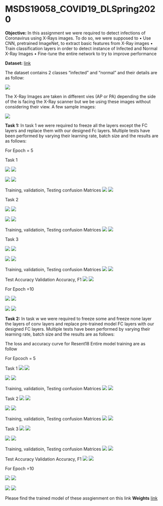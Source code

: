 # MSDS19058_COVID19_DLSpring2020

__Objective:__
In this assignment we were required to detect infections of Coronavirus using X-Rays images. To do so, we were supposed to
•	Use CNN, pretrained ImageNet, to extract basic features from X-Ray images
•	Train classification layers in order to detect instance of Infected and Normal X-Ray Images
•	Fine-tune the entire network to try to improve performance

__Dataset:__ [link](https://drive.google.com/drive/u/0/folders/1-FzZhQO9oHIT9SNOWYoKsuz7fe447vtR)

The dataset contains 2 classes “infected” and “normal” and their details are as follow:



![](Images/Dataset_details.PNG)

The X-Ray Images are taken in different vies (AP or PA) depending the side of the is facing the X-Ray scanner but we be using these images without considering their view. A few sample images:

![](Images/Xray_image.PNG)


__Task 1:__
In task 1 we were required to freeze all the layers except the FC layers and replace them with our designed Fc layers. Multiple tests have been performed by varying their learning rate, batch size and the results are as follows:

For Epoch = 5

Task 1

![](Images/t1_v_t1_l.png)
![](Images/t1_v_t1_v.png)


![](Images/t1_r_t1_l.png)
![](Images/t1_r_t1_v.png)

Training, validatioin, Testing confusion Matrices
![](Images/t1_t1_v_c.PNG)
![](Images/t1_t1_r_c.PNG)

Task 2

![](Images/t1_v_t2_l.png)
![](Images/t1_v_t2_v.png)


![](Images/t1_r_t2_l.png)
![](Images/t1_r_t2_v.png)

Training, validatioin, Testing confusion Matrices
![](Images/t1_t2_v_c.PNG)
![](Images/t1_t2_r_c.PNG)

Task 3


![](Images/t1_v_t3_l.png)
![](Images/t1_v_t3_v.png)


![](Images/t1_r_t3_l.png)
![](Images/t1_r_t3_v.png)

Training, validatioin, Testing confusion Matrices
![](Images/t1_t3_v_c.PNG)
![](Images/t1_t3_r_c.PNG)

Test Accuracy Validation Accuracy, F1
![](Images/task2_vgg16_chart_e5.PNG)
![](Images/task2_resnet18_chart_e5.PNG)

For Epoch =10

![](Images/task%201-%20VGG16.PNG)
![](Images/task%201-%20resnet18.PNG)



![](Images/task1_rest_FC_only_loss.png)
![](Images/task1_rest_FC_accuracy.png)




__Task 2:__
In task w we were required to freeze some and freeze none layer the layers of conv layers and replace pre-trained model FC layers with our designed FC layers. Multiple tests have been performed by varying their learning rate, batch size and the results are as follows:


The loss and accuracy curve for Resent18 Entire model training are as follow

For Epcoch = 5

Task 1
![](Images/t2_v_t1_l.png)
![](Images/t2_v_t1_v.png)

![](Images/t2_r_t1_l.png)
![](Images/t2_r_t1_v.png)

Training, validatioin, Testing confusion Matrices
![](Images/t2_t1_v_c.PNG)
![](Images/t2_t1_r_c.PNG)


Task 2
![](Images/t2_v_t2_l.png)
![](Images/t2_v_t2_v.png)

![](Images/t2_r_t2_l.png)
![](Images/t2_r_t2_v.png)

Training, validatioin, Testing confusion Matrices
![](Images/t2_t2_v_c.PNG)
![](Images/t2_t2_r_c.PNG)


Task 3
![](Images/t2_v_t3_l.png)
![](Images/t2_v_t3_v.png)

![](Images/t2_r_t3_l.png)
![](Images/t2_r_t3_v.png)

Training, validatioin, Testing confusion Matrices
![](Images/t2_t3_v_c.PNG)
![](Images/t2_t3_r_c.PNG)



Test Accuracy Validation Accuracy, F1
![](Images/t2_vgg16_chart_e5.PNG)
![](Images/task2_resnet18_chart_e5.PNG)


For Epoch =10


![](Images/task%202-%20vgg16.PNG)
![](Images/task%202%20-%20resnet18.PNG)

![](Images/task2_rest18_entire_loss.png) 
![](Images/task2_rest_entire_accuracy.png) 


Please find the trained model of these assgienment on this link __Weights__ [link](https://drive.google.com/drive/folders/1bm45h4AL1S0H5-w_cLYkVQ8YPoWYD1VO?usp=sharing)



